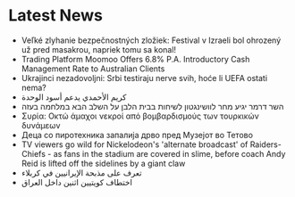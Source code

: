 # Latest News
-  Veľké zlyhanie bezpečnostných zložiek: Festival v Izraeli bol ohrozený už pred masakrou, napriek tomu sa konal!
-  Trading Platform Moomoo Offers 6.8% P.A. Introductory Cash Management Rate to Australian Clients
-  Ukrajinci nezadovoljni: Srbi testiraju nerve svih, hoće li UEFA ostati nema?
-  كريم الأحمدي يدعم أسود الوحدة
-  השר דרמר יגיע מחר לוושינגטון לשיחות בבית הלבן על השלב הבא במלחמה בעזה
-  Συρία: Οκτώ άμαχοι νεκροί από βομβαρδισμούς των τουρκικών δυνάμεων
-  Деца со пиротехника запалија дрво пред Музејот во Тетово
-  TV viewers go wild for Nickelodeon's 'alternate broadcast' of Raiders-Chiefs - as fans in the stadium are covered in slime, before coach Andy Reid is lifted off the sidelines by a giant claw
-  تعرف على مذبحة الإيرانيين في كربلاء
-  اختطاف كويتيين اثنين داخل العراق
